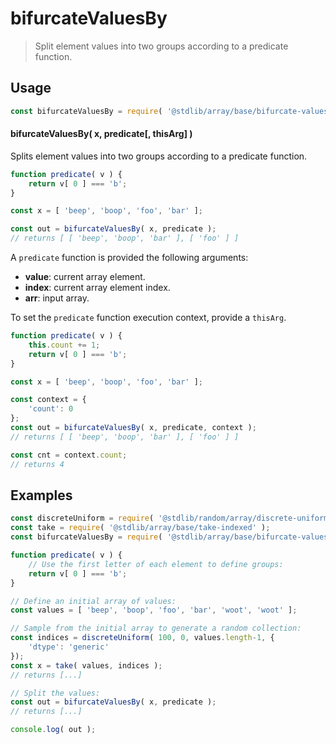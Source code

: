 <!--

@license Apache-2.0

Copyright (c) 2023 The Stdlib Authors.

Licensed under the Apache License, Version 2.0 (the "License");
you may not use this file except in compliance with the License.
You may obtain a copy of the License at

   http://www.apache.org/licenses/LICENSE-2.0

Unless required by applicable law or agreed to in writing, software
distributed under the License is distributed on an "AS IS" BASIS,
WITHOUT WARRANTIES OR CONDITIONS OF ANY KIND, either express or implied.
See the License for the specific language governing permissions and
limitations under the License.

-->

# bifurcateValuesBy

> Split element values into two groups according to a predicate function.

<!-- Section to include introductory text. Make sure to keep an empty line after the intro `section` element and another before the `/section` close. -->

<section class="intro">

</section>

<!-- /.intro -->

<!-- Package usage documentation. -->

<section class="usage">

## Usage

```javascript
const bifurcateValuesBy = require( '@stdlib/array/base/bifurcate-values-by' );
```

#### bifurcateValuesBy( x, predicate\[, thisArg] )

Splits element values into two groups according to a predicate function.

```javascript
function predicate( v ) {
    return v[ 0 ] === 'b';
}

const x = [ 'beep', 'boop', 'foo', 'bar' ];

const out = bifurcateValuesBy( x, predicate );
// returns [ [ 'beep', 'boop', 'bar' ], [ 'foo' ] ]
```

A `predicate` function is provided the following arguments:

-   **value**: current array element.
-   **index**: current array element index.
-   **arr**: input array.

To set the `predicate` function execution context, provide a `thisArg`.

```javascript
function predicate( v ) {
    this.count += 1;
    return v[ 0 ] === 'b';
}

const x = [ 'beep', 'boop', 'foo', 'bar' ];

const context = {
    'count': 0
};
const out = bifurcateValuesBy( x, predicate, context );
// returns [ [ 'beep', 'boop', 'bar' ], [ 'foo' ] ]

const cnt = context.count;
// returns 4
```

</section>

<!-- /.usage -->

<!-- Package usage notes. Make sure to keep an empty line after the `section` element and another before the `/section` close. -->

<section class="notes">

</section>

<!-- /.notes -->

<!-- Package usage examples. -->

<section class="examples">

## Examples

<!-- eslint no-undef: "error" -->

```javascript
const discreteUniform = require( '@stdlib/random/array/discrete-uniform' );
const take = require( '@stdlib/array/base/take-indexed' );
const bifurcateValuesBy = require( '@stdlib/array/base/bifurcate-values-by' );

function predicate( v ) {
    // Use the first letter of each element to define groups:
    return v[ 0 ] === 'b';
}

// Define an initial array of values:
const values = [ 'beep', 'boop', 'foo', 'bar', 'woot', 'woot' ];

// Sample from the initial array to generate a random collection:
const indices = discreteUniform( 100, 0, values.length-1, {
    'dtype': 'generic'
});
const x = take( values, indices );
// returns [...]

// Split the values:
const out = bifurcateValuesBy( x, predicate );
// returns [...]

console.log( out );
```

</section>

<!-- /.examples -->

<!-- Section to include cited references. If references are included, add a horizontal rule *before* the section. Make sure to keep an empty line after the `section` element and another before the `/section` close. -->

<section class="references">

</section>

<!-- /.references -->

<!-- Section for related `stdlib` packages. Do not manually edit this section, as it is automatically populated. -->

<section class="related">

</section>

<!-- /.related -->

<!-- Section for all links. Make sure to keep an empty line after the `section` element and another before the `/section` close. -->

<section class="links">

</section>

<!-- /.links -->
